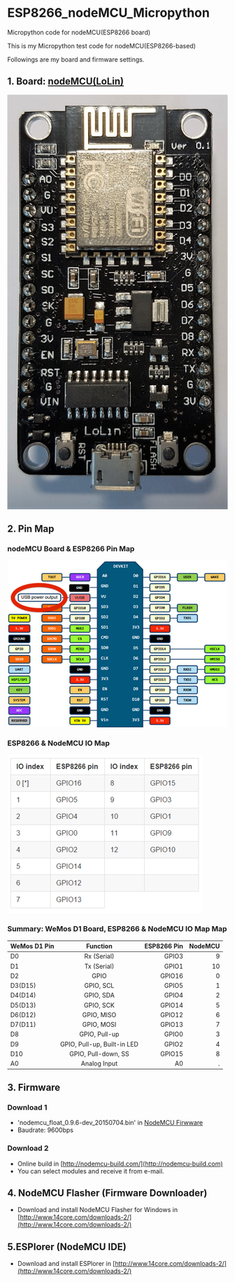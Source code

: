 # ESP8266_nodeMCU_Micropython
Micropython code for nodeMCU(ESP8266 board)

This is my Micropython test code for nodeMCU(ESP8266-based)

Followings are my board and firmware settings.

## 1. Board: [nodeMCU(LoLin)](http://www.banggood.com/V3-NodeMcu-Lua-WIFI-Development-Board-p-992733.html)

![nodeMCU Image](/00_ReadMe/nodeMCU_LoLin_v3_small.png)

## 2. Pin Map
### nodeMCU Board & ESP8266 Pin Map

![nodeMCU Board Pin Map](./00_ReadMe/LoLin_V3_NodeMCU_Pinout.png)

### ESP8266 & NodeMCU IO Map

![ESP8266 & NodeMCU Pin Map](./00_ReadMe/ESP8266_Lua_Pin_Map.png)

### Summary: WeMos D1 Board, ESP8266 & NodeMCU IO Map Map

| WeMos D1 Pin     | Function          | ESP8266 Pin | NodeMCU |
| ------- |:-------------------------:| -----:|-----:|
| D0      | Rx (Serial)                 | GPIO3  | 9 |
| D1      | Tx (Serial)                 | GPIO1  | 10 |
| D2      | GPIO                        | GPIO16 | 0 |
| D3(D15) | GPIO, SCL                   | GPIO5  | 1 |
| D4(D14) | GPIO, SDA                   | GPIO4  | 2 |
| D5(D13) | GPIO, SCK                   | GPIO14 | 5 |
| D6(D12) | GPIO, MISO                  | GPIO12 | 6 |
| D7(D11) | GPIO, MOSI                  | GPIO13 | 7 |
| D8      | GPIO, Pull-up               | GPIO0  | 3 |
| D9      | GPIO, Pull-up, Built-in LED | GPIO2  | 4 |
| D10     | GPIO, Pull-down, SS         | GPIO15 | 8 |
| A0      | Analog Input                | A0     | . |

## 3. Firmware
### Download 1
- 'nodemcu\_float\_0.9.6-dev\_20150704.bin' in
[NodeMCU Firwware](https://github.com/nodemcu/nodemcu-firmware/releases)
- Baudrate: 9600bps

### Download 2
- Online build in [http://nodemcu-build.com/](http://nodemcu-build.com)
- You can select modules and receive it from e-mail.


## 4. NodeMCU Flasher (Firmware Downloader)
- Download and install NodeMCU Flasher for Windows in [http://www.14core.com/downloads-2/](http://www.14core.com/downloads-2/)


## 5.ESPlorer (NodeMCU IDE)
- Download and install ESPlorer in [http://www.14core.com/downloads-2/](http://www.14core.com/downloads-2/)
